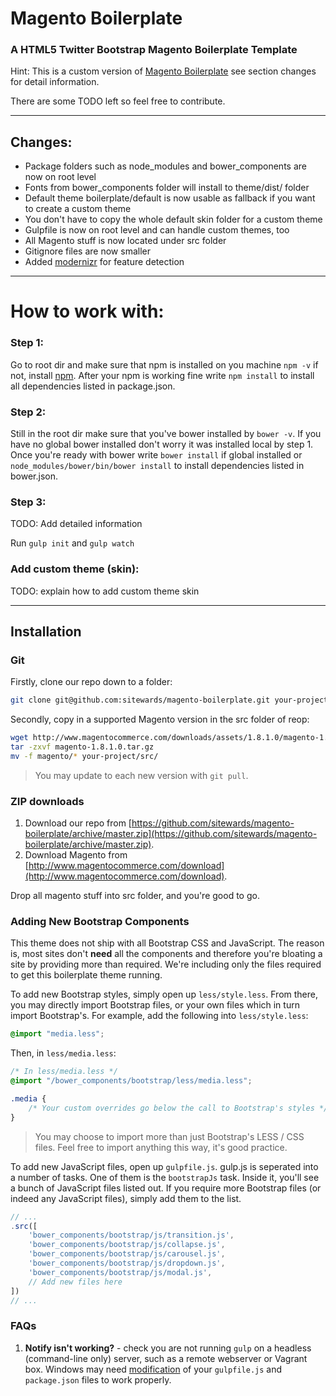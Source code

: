 # Magento Boilerplate
### A HTML5 Twitter Bootstrap Magento Boilerplate Template

Hint: This is a custom version of [Magento Boilerplate](https://github.com/webcomm/magento-boilerplate) see section changes for detail information.

There are some TODO left so feel free to contribute.

---

## Changes:
- Package folders such as node_modules and bower_components are now on root level
- Fonts from bower_components folder will install to theme/dist/ folder
- Default theme boilerplate/default is now usable as fallback if you want to create a custom theme
- You don't have to copy the whole default skin folder for a custom theme
- Gulpfile is now on root level and can handle custom themes, too
- All Magento stuff is now located under src folder
- Gitignore files are now smaller
- Added [modernizr](http://modernizr.com/) for feature detection

---

# How to work with:

### Step 1:
Go to root dir and make sure that npm is installed on you machine ` npm -v ` if not, install [npm](https://www.npmjs.org/). After your npm is working fine write ` npm install ` to install all dependencies listed in package.json.

### Step 2:
Still in the root dir make sure that you've bower installed by ` bower -v `. If you have no global bower installed don't worry it was installed local by step 1. Once you're ready with bower write ` bower install ` if global installed or ` node_modules/bower/bin/bower install ` to install dependencies listed in bower.json.

### Step 3:
TODO: Add detailed information

Run ` gulp init ` and ` gulp watch `

### Add custom theme (skin):
TODO: explain how to add custom theme skin

---

## Installation

### Git

Firstly, clone our repo down to a folder:

```bash
git clone git@github.com:sitewards/magento-boilerplate.git your-project
```

Secondly, copy in a supported Magento version in the src folder of reop:

```bash
wget http://www.magentocommerce.com/downloads/assets/1.8.1.0/magento-1.8.1.0.tar.gz
tar -zxvf magento-1.8.1.0.tar.gz
mv -f magento/* your-project/src/
```

> You may update to each new version with `git pull`.

### ZIP downloads

1. Download our repo from [https://github.com/sitewards/magento-boilerplate/archive/master.zip](https://github.com/sitewards/magento-boilerplate/archive/master.zip).
2. Download Magento from [http://www.magentocommerce.com/download](http://www.magentocommerce.com/download).

Drop all magento stuff into src folder, and you're good to go.

### Adding New Bootstrap Components

This theme does not ship with all Bootstrap CSS and JavaScript. The reason is, most sites don't **need** all the components and therefore you're bloating a site by providing more than required. We're including only the files required to get this boilerplate theme running.

To add new Bootstrap styles, simply open up `less/style.less`. From there, you may directly import Bootstrap files, or your own files which in turn import Bootstrap's. For example, add the following into `less/style.less`:

```css
@import "media.less";
```

Then, in `less/media.less`:

```css
/* In less/media.less */
@import "/bower_components/bootstrap/less/media.less";

.media {
    /* Your custom overrides go below the call to Bootstrap's styles */
}
```

> You may choose to import more than just Bootstrap's LESS / CSS files. Feel free to import anything this way, it's good practice.

To add new JavaScript files, open up `gulpfile.js`. gulp.js is seperated into a number of tasks. One of them is the `bootstrapJs` task. Inside it, you'll see a bunch of JavaScript files listed out. If you require more Bootstrap files (or indeed any JavaScript files), simply add them to the list.

```javascript
// ...
.src([
    'bower_components/bootstrap/js/transition.js',
    'bower_components/bootstrap/js/collapse.js',
    'bower_components/bootstrap/js/carousel.js',
    'bower_components/bootstrap/js/dropdown.js',
    'bower_components/bootstrap/js/modal.js',
    // Add new files here
])
// ...
```

### FAQs

1. **Notify isn't working?** - check you are not running `gulp` on a headless (command-line only) server, such as a remote webserver or Vagrant box. Windows may need [modification](https://github.com/webcomm/magento-boilerplate/issues/48) of your `gulpfile.js` and `package.json` files to work properly.
